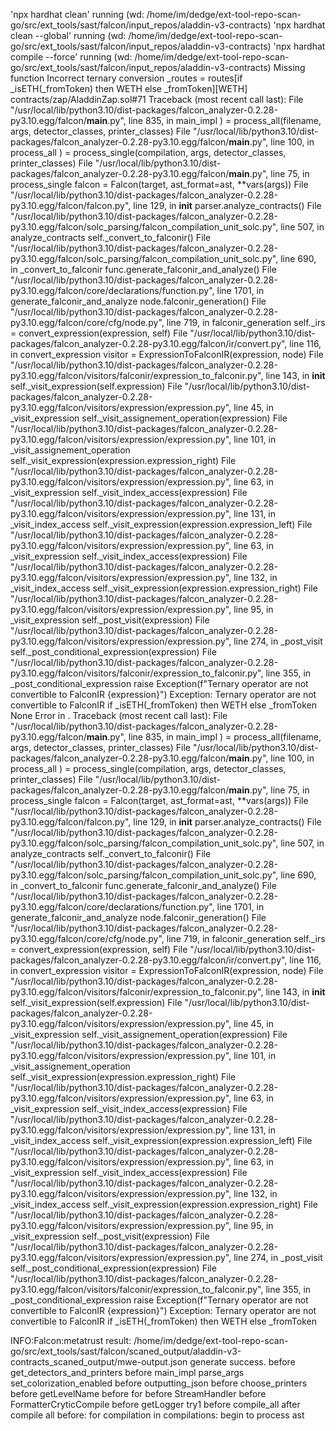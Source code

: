 'npx hardhat clean' running (wd: /home/im/dedge/ext-tool-repo-scan-go/src/ext_tools/sast/falcon/input_repos/aladdin-v3-contracts)
'npx hardhat clean --global' running (wd: /home/im/dedge/ext-tool-repo-scan-go/src/ext_tools/sast/falcon/input_repos/aladdin-v3-contracts)
'npx hardhat compile --force' running (wd: /home/im/dedge/ext-tool-repo-scan-go/src/ext_tools/sast/falcon/input_repos/aladdin-v3-contracts)
Missing function Incorrect ternary conversion _routes = routes[if _isETH(_fromToken) then WETH else _fromToken][WETH] contracts/zap/AladdinZap.sol#71
Traceback (most recent call last):
  File "/usr/local/lib/python3.10/dist-packages/falcon_analyzer-0.2.28-py3.10.egg/falcon/__main__.py", line 835, in main_impl
    ) = process_all(filename, args, detector_classes, printer_classes)
  File "/usr/local/lib/python3.10/dist-packages/falcon_analyzer-0.2.28-py3.10.egg/falcon/__main__.py", line 100, in process_all
    ) = process_single(compilation, args, detector_classes, printer_classes)
  File "/usr/local/lib/python3.10/dist-packages/falcon_analyzer-0.2.28-py3.10.egg/falcon/__main__.py", line 75, in process_single
    falcon = Falcon(target, ast_format=ast, **vars(args))
  File "/usr/local/lib/python3.10/dist-packages/falcon_analyzer-0.2.28-py3.10.egg/falcon/falcon.py", line 129, in __init__
    parser.analyze_contracts()
  File "/usr/local/lib/python3.10/dist-packages/falcon_analyzer-0.2.28-py3.10.egg/falcon/solc_parsing/falcon_compilation_unit_solc.py", line 507, in analyze_contracts
    self._convert_to_falconir()
  File "/usr/local/lib/python3.10/dist-packages/falcon_analyzer-0.2.28-py3.10.egg/falcon/solc_parsing/falcon_compilation_unit_solc.py", line 690, in _convert_to_falconir
    func.generate_falconir_and_analyze()
  File "/usr/local/lib/python3.10/dist-packages/falcon_analyzer-0.2.28-py3.10.egg/falcon/core/declarations/function.py", line 1701, in generate_falconir_and_analyze
    node.falconir_generation()
  File "/usr/local/lib/python3.10/dist-packages/falcon_analyzer-0.2.28-py3.10.egg/falcon/core/cfg/node.py", line 719, in falconir_generation
    self._irs = convert_expression(expression, self)
  File "/usr/local/lib/python3.10/dist-packages/falcon_analyzer-0.2.28-py3.10.egg/falcon/ir/convert.py", line 116, in convert_expression
    visitor = ExpressionToFalconIR(expression, node)
  File "/usr/local/lib/python3.10/dist-packages/falcon_analyzer-0.2.28-py3.10.egg/falcon/visitors/falconir/expression_to_falconir.py", line 143, in __init__
    self._visit_expression(self.expression)
  File "/usr/local/lib/python3.10/dist-packages/falcon_analyzer-0.2.28-py3.10.egg/falcon/visitors/expression/expression.py", line 45, in _visit_expression
    self._visit_assignement_operation(expression)
  File "/usr/local/lib/python3.10/dist-packages/falcon_analyzer-0.2.28-py3.10.egg/falcon/visitors/expression/expression.py", line 101, in _visit_assignement_operation
    self._visit_expression(expression.expression_right)
  File "/usr/local/lib/python3.10/dist-packages/falcon_analyzer-0.2.28-py3.10.egg/falcon/visitors/expression/expression.py", line 63, in _visit_expression
    self._visit_index_access(expression)
  File "/usr/local/lib/python3.10/dist-packages/falcon_analyzer-0.2.28-py3.10.egg/falcon/visitors/expression/expression.py", line 131, in _visit_index_access
    self._visit_expression(expression.expression_left)
  File "/usr/local/lib/python3.10/dist-packages/falcon_analyzer-0.2.28-py3.10.egg/falcon/visitors/expression/expression.py", line 63, in _visit_expression
    self._visit_index_access(expression)
  File "/usr/local/lib/python3.10/dist-packages/falcon_analyzer-0.2.28-py3.10.egg/falcon/visitors/expression/expression.py", line 132, in _visit_index_access
    self._visit_expression(expression.expression_right)
  File "/usr/local/lib/python3.10/dist-packages/falcon_analyzer-0.2.28-py3.10.egg/falcon/visitors/expression/expression.py", line 95, in _visit_expression
    self._post_visit(expression)
  File "/usr/local/lib/python3.10/dist-packages/falcon_analyzer-0.2.28-py3.10.egg/falcon/visitors/expression/expression.py", line 274, in _post_visit
    self._post_conditional_expression(expression)
  File "/usr/local/lib/python3.10/dist-packages/falcon_analyzer-0.2.28-py3.10.egg/falcon/visitors/falconir/expression_to_falconir.py", line 355, in _post_conditional_expression
    raise Exception(f"Ternary operator are not convertible to FalconIR {expression}")
Exception: Ternary operator are not convertible to FalconIR if _isETH(_fromToken) then WETH else _fromToken
None
Error in .
Traceback (most recent call last):
  File "/usr/local/lib/python3.10/dist-packages/falcon_analyzer-0.2.28-py3.10.egg/falcon/__main__.py", line 835, in main_impl
    ) = process_all(filename, args, detector_classes, printer_classes)
  File "/usr/local/lib/python3.10/dist-packages/falcon_analyzer-0.2.28-py3.10.egg/falcon/__main__.py", line 100, in process_all
    ) = process_single(compilation, args, detector_classes, printer_classes)
  File "/usr/local/lib/python3.10/dist-packages/falcon_analyzer-0.2.28-py3.10.egg/falcon/__main__.py", line 75, in process_single
    falcon = Falcon(target, ast_format=ast, **vars(args))
  File "/usr/local/lib/python3.10/dist-packages/falcon_analyzer-0.2.28-py3.10.egg/falcon/falcon.py", line 129, in __init__
    parser.analyze_contracts()
  File "/usr/local/lib/python3.10/dist-packages/falcon_analyzer-0.2.28-py3.10.egg/falcon/solc_parsing/falcon_compilation_unit_solc.py", line 507, in analyze_contracts
    self._convert_to_falconir()
  File "/usr/local/lib/python3.10/dist-packages/falcon_analyzer-0.2.28-py3.10.egg/falcon/solc_parsing/falcon_compilation_unit_solc.py", line 690, in _convert_to_falconir
    func.generate_falconir_and_analyze()
  File "/usr/local/lib/python3.10/dist-packages/falcon_analyzer-0.2.28-py3.10.egg/falcon/core/declarations/function.py", line 1701, in generate_falconir_and_analyze
    node.falconir_generation()
  File "/usr/local/lib/python3.10/dist-packages/falcon_analyzer-0.2.28-py3.10.egg/falcon/core/cfg/node.py", line 719, in falconir_generation
    self._irs = convert_expression(expression, self)
  File "/usr/local/lib/python3.10/dist-packages/falcon_analyzer-0.2.28-py3.10.egg/falcon/ir/convert.py", line 116, in convert_expression
    visitor = ExpressionToFalconIR(expression, node)
  File "/usr/local/lib/python3.10/dist-packages/falcon_analyzer-0.2.28-py3.10.egg/falcon/visitors/falconir/expression_to_falconir.py", line 143, in __init__
    self._visit_expression(self.expression)
  File "/usr/local/lib/python3.10/dist-packages/falcon_analyzer-0.2.28-py3.10.egg/falcon/visitors/expression/expression.py", line 45, in _visit_expression
    self._visit_assignement_operation(expression)
  File "/usr/local/lib/python3.10/dist-packages/falcon_analyzer-0.2.28-py3.10.egg/falcon/visitors/expression/expression.py", line 101, in _visit_assignement_operation
    self._visit_expression(expression.expression_right)
  File "/usr/local/lib/python3.10/dist-packages/falcon_analyzer-0.2.28-py3.10.egg/falcon/visitors/expression/expression.py", line 63, in _visit_expression
    self._visit_index_access(expression)
  File "/usr/local/lib/python3.10/dist-packages/falcon_analyzer-0.2.28-py3.10.egg/falcon/visitors/expression/expression.py", line 131, in _visit_index_access
    self._visit_expression(expression.expression_left)
  File "/usr/local/lib/python3.10/dist-packages/falcon_analyzer-0.2.28-py3.10.egg/falcon/visitors/expression/expression.py", line 63, in _visit_expression
    self._visit_index_access(expression)
  File "/usr/local/lib/python3.10/dist-packages/falcon_analyzer-0.2.28-py3.10.egg/falcon/visitors/expression/expression.py", line 132, in _visit_index_access
    self._visit_expression(expression.expression_right)
  File "/usr/local/lib/python3.10/dist-packages/falcon_analyzer-0.2.28-py3.10.egg/falcon/visitors/expression/expression.py", line 95, in _visit_expression
    self._post_visit(expression)
  File "/usr/local/lib/python3.10/dist-packages/falcon_analyzer-0.2.28-py3.10.egg/falcon/visitors/expression/expression.py", line 274, in _post_visit
    self._post_conditional_expression(expression)
  File "/usr/local/lib/python3.10/dist-packages/falcon_analyzer-0.2.28-py3.10.egg/falcon/visitors/falconir/expression_to_falconir.py", line 355, in _post_conditional_expression
    raise Exception(f"Ternary operator are not convertible to FalconIR {expression}")
Exception: Ternary operator are not convertible to FalconIR if _isETH(_fromToken) then WETH else _fromToken

INFO:Falcon:metatrust result: /home/im/dedge/ext-tool-repo-scan-go/src/ext_tools/sast/falcon/scaned_output/aladdin-v3-contracts_scaned_output/mwe-output.json generate success.
before get_detectors_and_printers
before main_impl
parse_args
set_colorization_enabled
before outputting_json
before choose_printers
before getLevelName
before for
before StreamHandler
before FormatterCryticCompile
before getLogger
try1
before compile_all
after compile all
before: for compilation in compilations:
begin to process ast
